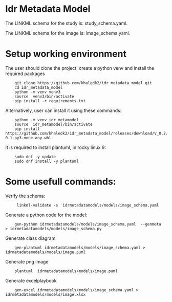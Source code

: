 Idr Metadata Model
=================
The LINKML schema for the study is: study_schema.yaml.

The LINKML schema for the image is: image_schema.yaml.

Setup working environment
=========================

The user should clone the project, create a python venv and install the required packages    

        git clone https://github.com/khaledk2/idr_metadata_model.git
        cd idr_metadata_model 
        python -m venv venv3
        source  venv3/bin/activate
        pip install -r requirements.txt

Alternatively, user can install it using these commands:

        python -m venv idr_metamodel
        source  idr_metamodel/bin/activate
        pip install https://github.com/khaledk2/idr_metadata_model/releases/download/V_0.2/idr_metadata_model-0.1-py3-none-any.whl

It is required to install plantuml, in rocky linux 9:

        sudo dnf -y update
        sudo dnf install -y plantuml

Some usefull commands:
===================

Verify the schema:

         linkml-validate -s  idrmetadatamodels/models/image_schema.yaml 

Generate a python code for the model:

        gen-python idrmetadatamodels/models/image_schema.yaml  --genmeta  > idrmetadatamodels/models/image_schema.py

Generate class diagram

        gen-plantuml idrmetadatamodels/models/image_schema.yaml > idrmetadatamodels/models/image.puml

Generate png image

        plantuml  idrmetadatamodels/models/image.puml

Generate excelplaybook

        gen-excel idrmetadatamodels/models/image_schema.yaml > idrmetadatamodels/models/image.xlsx




